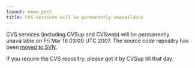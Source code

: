 ```yaml
---
layout: news_post
title: CVS services will be permanently unavailable
---
```


CVS services (including CVSup and CVSweb) will be permanently
unavailable on Fri Mar 16 03:00 UTC 2007. The source code repositry has
been [moved to SVN](/en/news/2006/12/22/cvs-repository-moved-to-svn/).

If you require the CVS repositry, please get it by CVSup till that day.

